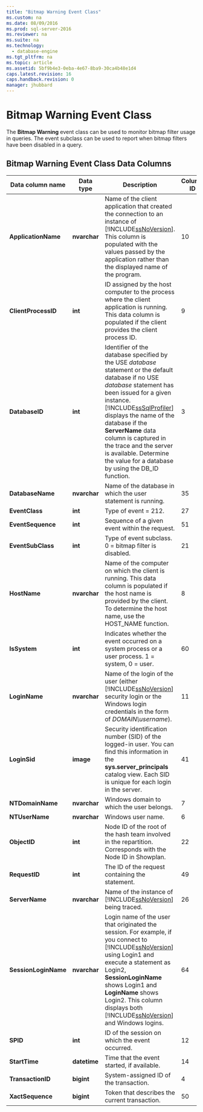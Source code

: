 ```yaml
---
title: "Bitmap Warning Event Class"
ms.custom: na
ms.date: 08/09/2016
ms.prod: sql-server-2016
ms.reviewer: na
ms.suite: na
ms.technology: 
  - database-engine
ms.tgt_pltfrm: na
ms.topic: article
ms.assetid: 5bf9b4e3-0eba-4e67-8ba9-30ca4b48e1d4
caps.latest.revision: 16
caps.handback.revision: 0
manager: jhubbard
---
```

# Bitmap Warning Event Class
The **Bitmap Warning** event class can be used to monitor bitmap filter usage in queries. The event subclass can be used to report when bitmap filters have been disabled in a query.  
  
## Bitmap Warning Event Class Data Columns  
  
|Data column name|Data type|Description|Column ID|Filterable|  
|----------------------|---------------|-----------------|---------------|----------------|  
|**ApplicationName**|**nvarchar**|Name of the client application that created the connection to an instance of [!INCLUDE[ssNoVersion](../../Topics/TopicNameContainA/tokens/ssNoVersion_md.md)]. This column is populated with the values passed by the application rather than the displayed name of the program.|10|Yes|  
|**ClientProcessID**|**int**|ID assigned by the host computer to the process where the client application is running. This data column is populated if the client provides the client process ID.|9|Yes|  
|**DatabaseID**|**int**|Identifier of the database specified by the USE *database* statement or the default database if no USE *database* statement has been issued for a given instance. [!INCLUDE[ssSqlProfiler](../../Topics/TopicNameContainA/tokens/ssSqlProfiler_md.md)] displays the name of the database if the **ServerName** data column is captured in the trace and the server is available. Determine the value for a database by using the DB_ID function.|3|Yes|  
|**DatabaseName**|**nvarchar**|Name of the database in which the user statement is running.|35|Yes|  
|**EventClass**|**int**|Type of event = 212.|27|No|  
|**EventSequence**|**int**|Sequence of a given event within the request.|51|No|  
|**EventSubClass**|**int**|Type of event subclass. 0 = bitmap filter is disabled.|21|Yes|  
|**HostName**|**nvarchar**|Name of the computer on which the client is running. This data column is populated if the host name is provided by the client. To determine the host name, use the HOST_NAME function.|8|Yes|  
|**IsSystem**|**int**|Indicates whether the event occurred on a system process or a user process. 1 = system, 0 = user.|60|Yes|  
|**LoginName**|**nvarchar**|Name of the login of the user (either [!INCLUDE[ssNoVersion](../../Topics/TopicNameContainA/tokens/ssNoVersion_md.md)] security login or the Windows login credentials in the form of *DOMAIN\username*).|11|Yes|  
|**LoginSid**|**image**|Security identification number (SID) of the logged-in user. You can find this information in the **sys.server_principals** catalog view. Each SID is unique for each login in the server.|41|Yes|  
|**NTDomainName**|**nvarchar**|Windows domain to which the user belongs.|7|Yes|  
|**NTUserName**|**nvarchar**|Windows user name.|6|Yes|  
|**ObjectID**|**int**|Node ID of the root of the hash team involved in the repartition. Corresponds with the Node ID in Showplan.|22|Yes|  
|**RequestID**|**int**|The ID of the request containing the statement.|49|Yes|  
|**ServerName**|**nvarchar**|Name of the instance of [!INCLUDE[ssNoVersion](../../Topics/TopicNameContainA/tokens/ssNoVersion_md.md)] being traced.|26|No|  
|**SessionLoginName**|**nvarchar**|Login name of the user that originated the session. For example, if you connect to [!INCLUDE[ssNoVersion](../../Topics/TopicNameContainA/tokens/ssNoVersion_md.md)] using Login1 and execute a statement as Login2, **SessionLoginName** shows Login1 and **LoginName** shows Login2. This column displays both [!INCLUDE[ssNoVersion](../../Topics/TopicNameContainA/tokens/ssNoVersion_md.md)] and Windows logins.|64|Yes|  
|**SPID**|**int**|ID of the session on which the event occurred.|12|Yes|  
|**StartTime**|**datetime**|Time that the event started, if available.|14|Yes|  
|**TransactionID**|**bigint**|System-assigned ID of the transaction.|4|Yes|  
|**XactSequence**|**bigint**|Token that describes the current transaction.|50|Yes|